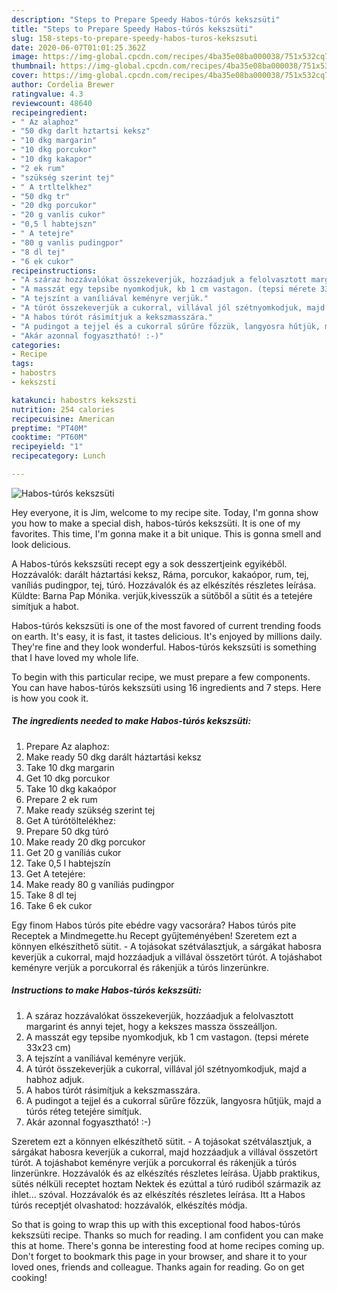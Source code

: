 ```yaml
---
description: "Steps to Prepare Speedy Habos-túrós kekszsüti"
title: "Steps to Prepare Speedy Habos-túrós kekszsüti"
slug: 158-steps-to-prepare-speedy-habos-turos-kekszsuti
date: 2020-06-07T01:01:25.362Z
image: https://img-global.cpcdn.com/recipes/4ba35e08ba000038/751x532cq70/habos-turos-kekszsuti-recept-foto.jpg
thumbnail: https://img-global.cpcdn.com/recipes/4ba35e08ba000038/751x532cq70/habos-turos-kekszsuti-recept-foto.jpg
cover: https://img-global.cpcdn.com/recipes/4ba35e08ba000038/751x532cq70/habos-turos-kekszsuti-recept-foto.jpg
author: Cordelia Brewer
ratingvalue: 4.3
reviewcount: 48640
recipeingredient:
- " Az alaphoz"
- "50 dkg darlt hztartsi keksz"
- "10 dkg margarin"
- "10 dkg porcukor"
- "10 dkg kakapor"
- "2 ek rum"
- "szükség szerint tej"
- " A trtltelkhez"
- "50 dkg tr"
- "20 dkg porcukor"
- "20 g vanlis cukor"
- "0,5 l habtejszn"
- " A tetejre"
- "80 g vanlis pudingpor"
- "8 dl tej"
- "6 ek cukor"
recipeinstructions:
- "A száraz hozzávalókat összekeverjük, hozzáadjuk a felolvasztott margarint és annyi tejet, hogy a kekszes massza összeálljon."
- "A masszát egy tepsibe nyomkodjuk, kb 1 cm vastagon. (tepsi mérete 33x23 cm)"
- "A tejszínt a vaníliával keményre verjük."
- "A túrót összekeverjük a cukorral, villával jól szétnyomkodjuk, majd a habhoz adjuk."
- "A habos túrót rásimítjuk a kekszmasszára."
- "A pudingot a tejjel és a cukorral sűrűre főzzük, langyosra hűtjük, majd a túrós réteg tetejére simítjuk."
- "Akár azonnal fogyasztható! :-)"
categories:
- Recipe
tags:
- habostrs
- kekszsti

katakunci: habostrs kekszsti 
nutrition: 254 calories
recipecuisine: American
preptime: "PT40M"
cooktime: "PT60M"
recipeyield: "1"
recipecategory: Lunch

---
```



![Habos-túrós kekszsüti](https://img-global.cpcdn.com/recipes/4ba35e08ba000038/751x532cq70/habos-turos-kekszsuti-recept-foto.jpg)

Hey everyone, it is Jim, welcome to my recipe site. Today, I'm gonna show you how to make a special dish, habos-túrós kekszsüti. It is one of my favorites. This time, I'm gonna make it a bit unique. This is gonna smell and look delicious.

A Habos-túrós kekszsüti recept egy a sok desszertjeink egyikéből. Hozzávalók: darált háztartási keksz, Ráma, porcukor, kakaópor, rum, tej, vaníliás pudingpor, tej, túró. Hozzávalók és az elkészítés részletes leírása. Küldte: Barna Pap Mónika. verjük,kivesszük a sütőből a sütit és a tetejére simítjuk a habot.

Habos-túrós kekszsüti is one of the most favored of current trending foods on earth. It's easy, it is fast, it tastes delicious. It's enjoyed by millions daily. They're fine and they look wonderful. Habos-túrós kekszsüti is something that I have loved my whole life.


To begin with this particular recipe, we must prepare a few components. You can have habos-túrós kekszsüti using 16 ingredients and 7 steps. Here is how you cook it.

<!--inarticleads1-->

##### The ingredients needed to make Habos-túrós kekszsüti:

1. Prepare  Az alaphoz:
1. Make ready 50 dkg darált háztartási keksz
1. Take 10 dkg margarin
1. Get 10 dkg porcukor
1. Take 10 dkg kakaópor
1. Prepare 2 ek rum
1. Make ready szükség szerint tej
1. Get  A túrótöltelékhez:
1. Prepare 50 dkg túró
1. Make ready 20 dkg porcukor
1. Get 20 g vaníliás cukor
1. Take 0,5 l habtejszín
1. Get  A tetejére:
1. Make ready 80 g vaníliás pudingpor
1. Take 8 dl tej
1. Take 6 ek cukor


Egy finom Habos túrós pite ebédre vagy vacsorára? Habos túrós pite Receptek a Mindmegette.hu Recept gyűjteményében! Szeretem ezt a könnyen elkészíthető sütit. - A tojásokat szétválasztjuk, a sárgákat habosra keverjük a cukorral, majd hozzáadjuk a villával összetört túrót. A tojáshabot keményre verjük a porcukorral és rákenjük a túrós linzerünkre. 

<!--inarticleads2-->

##### Instructions to make Habos-túrós kekszsüti:

1. A száraz hozzávalókat összekeverjük, hozzáadjuk a felolvasztott margarint és annyi tejet, hogy a kekszes massza összeálljon.
1. A masszát egy tepsibe nyomkodjuk, kb 1 cm vastagon. (tepsi mérete 33x23 cm)
1. A tejszínt a vaníliával keményre verjük.
1. A túrót összekeverjük a cukorral, villával jól szétnyomkodjuk, majd a habhoz adjuk.
1. A habos túrót rásimítjuk a kekszmasszára.
1. A pudingot a tejjel és a cukorral sűrűre főzzük, langyosra hűtjük, majd a túrós réteg tetejére simítjuk.
1. Akár azonnal fogyasztható! :-)


Szeretem ezt a könnyen elkészíthető sütit. - A tojásokat szétválasztjuk, a sárgákat habosra keverjük a cukorral, majd hozzáadjuk a villával összetört túrót. A tojáshabot keményre verjük a porcukorral és rákenjük a túrós linzerünkre. Hozzávalók és az elkészítés részletes leírása. Újabb praktikus, sütés nélküli receptet hoztam Nektek és ezúttal a túró rudiból származik az ihlet… szóval. Hozzávalók és az elkészítés részletes leírása. Itt a Habos túrós receptjét olvashatod: hozzávalók, elkészítés módja. 

So that is going to wrap this up with this exceptional food habos-túrós kekszsüti recipe. Thanks so much for reading. I am confident you can make this at home. There's gonna be interesting food at home recipes coming up. Don't forget to bookmark this page in your browser, and share it to your loved ones, friends and colleague. Thanks again for reading. Go on get cooking!
